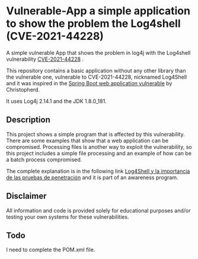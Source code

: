 # Vulnerable-App a simple application to show the problem the Log4shell (CVE-2021-44228)
A simple vulnerable App that shows the problem in log4j with the Log4shell vulnerability [CVE-2021-44228](https://www.cisa.gov/uscert/apache-log4j-vulnerability-guidance) .

This repository contains a basic application without any other library than the vulnerable one, vulnerable  to CVE-2021-44228, nicknamed Log4Shell and it was inspired in the [Spring Boot web application vulnerable](https://github.com/christophetd/log4shell-vulnerable-app.git) by Christopherd.

It uses Log4j 2.14.1  and the JDK 1.8.0_181.



## Description

This project  shows a  simple program that is affected by this vulnerability. There are some examples that show that a web application can be compromised. Processing files is another way to exploit the vulnerability, so this project includes a simple file processing and an example of how can be a batch process compromised.



The complete explanation is in the following link   [Log4Shell y la importancia de las pruebas de penetración](https://en1gm4.com/enigma/Log4j-pruebas-penetracion-pentest.html) and it is part of an awareness program. 



## Disclaimer

All information and code is provided solely for educational purposes and/or testing your own systems for these vulnerabilities.

## Todo


I need to complete the POM.xml file.









